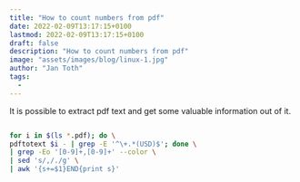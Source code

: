 ```yaml
---
title: "How to count numbers from pdf"
date: 2022-02-09T13:17:15+0100
lastmod: 2022-02-09T13:17:15+0100
draft: false
description: "How to count numbers from pdf"
image: "assets/images/blog/linux-1.jpg"
author: "Jan Toth"
tags:
  -
---
```



It is possible to extract pdf text and get some valuable information out of it.


```bash

for i in $(ls *.pdf); do \
pdftotext $i - | grep -E '^\+.*(USD)$'; done \
| grep -Eo '[0-9]+,[0-9]+' --color \
| sed 's/,/./g' \
| awk '{s+=$1}END{print s}'

```
